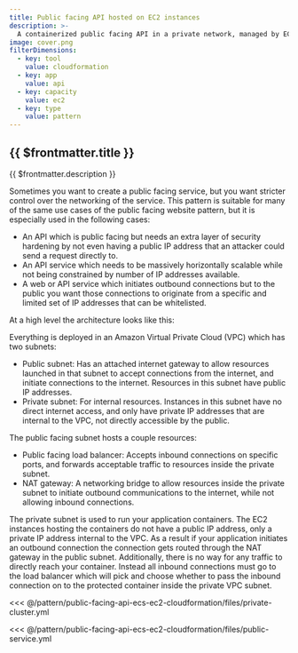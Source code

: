 ```yaml
---
title: Public facing API hosted on EC2 instances
description: >-
  A containerized public facing API in a private network, managed by EC2, hosted on EC2 capacity.
image: cover.png
filterDimensions:
  - key: tool
    value: cloudformation
  - key: app
    value: api
  - key: capacity
    value: ec2
  - key: type
    value: pattern
---
```


## {{ $frontmatter.title }}

{{ $frontmatter.description }}

Sometimes you want to create a public facing service, but you want stricter control over the networking of the service. This pattern is suitable for many of the same use cases of the public facing website pattern, but it is especially used in the following cases:

- An API which is public facing but needs an extra layer of security hardening by not even having a public IP address that an attacker could send a request directly to.
- An API service which needs to be massively horizontally scalable while not being constrained by number of IP addresses available.
- A web or API service which initiates outbound connections but to the public you want those connections to originate from a specific and limited set of IP addresses that can be whitelisted.

At a high level the architecture looks like this:

  <diagram filename='diagram.png'></diagram>

  Everything is deployed in an Amazon Virtual Private Cloud (VPC) which has two subnets:

- Public subnet: Has an attached internet gateway to allow resources launched in that subnet to accept connections from the internet, and initiate connections to the internet. Resources in this subnet have public IP addresses.
- Private subnet: For internal resources. Instances in this subnet have no direct internet access, and only have private IP addresses that are internal to the VPC, not directly accessible by the public.

The public facing subnet hosts a couple resources:

- Public facing load balancer: Accepts inbound connections on specific ports, and forwards acceptable traffic to resources inside the private subnet.
- NAT gateway: A networking bridge to allow resources inside the private subnet to initiate outbound communications to the internet, while not allowing inbound connections.

The private subnet is used to run your application containers. The EC2 instances hosting the containers do not have a public IP address, only a private IP address internal to the VPC. As a result if your application initiates an outbound connection the connection gets routed through the NAT gateway in the public subnet. Additionally, there is no way for any traffic to directly reach your container. Instead all inbound connections must go to the load balancer which will pick and choose whether to pass the inbound connection on to the protected container inside the private VPC subnet.

<<< @/pattern/public-facing-api-ecs-ec2-cloudformation/files/private-cluster.yml

<<< @/pattern/public-facing-api-ecs-ec2-cloudformation/files/public-service.yml
